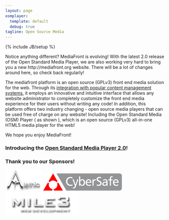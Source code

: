 ```yaml
---
layout: page
osmplayer:
  template: default
  debug: true
tagline: Open Source Media
---
```

{% include JB/setup %}
<script type="text/javascript">
  $(function() {
    $("#osmplayer").osmplayer({
      playlist: '/assets/osmplayer/playlist.xml',
      logo: '/assets/osmplayer/logo.png',
      height: '400px'
    });
  });
</script>
<div class="row">
  <div class="span12">
    <div class="alert">
      Notice anything different? MediaFront is evolving!  With the latest 2.0 release of the Open Standard Media Player, we are also working very hard to bring you a new http://mediafront.org website.  There will be a lot of changes around here, so check back regularly!
    </div>
  </div>
</div>
<div class="row">
  <div class="span4">
    <p>The mediafront platform is an open source (GPLv3) front end media solution for the web. Through its <a href="http://drupal.org/project/mediafront">integration with popular content management systems</a>, it employs an innovative and intuitive interface that allows any website administrator to completely customize the front end media experience for their users without writing any code!
    In addition, this platform offers two industry changing - open source media players that can be used free of charge on any website! Including the Open Standard Media (OSM) Player ( as shown ), which is an open source (GPLv3) all-in-one HTML5 media player for the web!</p>
    We hope you enjoy MediaFront!
  </div>
  <div class="span8">
    <h3>Introducing the <a href="http://github.com/mediafront/osmplayer">Open Standard Media Player 2.0</a>!</h3>
    <div id="osmplayer"></div>
  </div>
</div>
<div class="row">
  <div class="span8">
    <h3>Thank you to our Sponsors!</h3>
    <a href="http://alethia-inc.com/"><img src="/assets/sponsors/alethia.png" /></a>
    <a href="http://cybersafe.com/"><img src="/assets/sponsors/cyber_logo.png" /></a>
    <a href="http://www.mile3.com/"><img src="/assets/sponsors/mile3.png" /></a>
  </div>
</div>